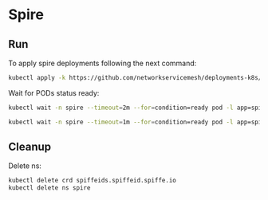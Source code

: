 # Spire

## Run

To apply spire deployments following the next command:
```bash
kubectl apply -k https://github.com/networkservicemesh/deployments-k8s/examples/spire?ref=d4a3dc814e13ba4496ead6165775872d2c754212
```

Wait for PODs status ready:
```bash
kubectl wait -n spire --timeout=2m --for=condition=ready pod -l app=spire-agent
```
```bash
kubectl wait -n spire --timeout=1m --for=condition=ready pod -l app=spire-server
```

## Cleanup

Delete ns:
```bash
kubectl delete crd spiffeids.spiffeid.spiffe.io
kubectl delete ns spire
```
